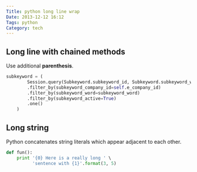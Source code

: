 ```yaml
---
Title: python long line wrap
Date: 2013-12-12 16:12
Tags: python
Category: tech
---
```


## Long line with chained methods

Use additional __parenthesis__.

``` python
subkeyword = (
        Session.query(Subkeyword.subkeyword_id, Subkeyword.subkeyword_word)
        .filter_by(subkeyword_company_id=self.e_company_id)
        .filter_by(subkeyword_word=subkeyword_word)
        .filter_by(subkeyword_active=True)
        .one()
    )
```

## Long string

Python concatenates string literals which appear adjacent to each other.

``` python
def fun():
    print '{0} Here is a really long ' \
          'sentence with {1}'.format(3, 5)
```
